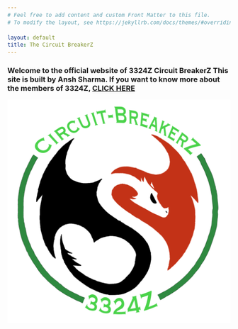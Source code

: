 ```yaml
---
# Feel free to add content and custom Front Matter to this file.
# To modify the layout, see https://jekyllrb.com/docs/themes/#overriding-theme-defaults

layout: default
title: The Circuit BreakerZ
---
```

 
<h3>

Welcome to the official website of 3324Z Circuit BreakerZ
This site is built by Ansh Sharma. If you want to know more about the members of 3324Z, [CLICK HERE](/about/)


![Our Logo](/3324Z.png)


